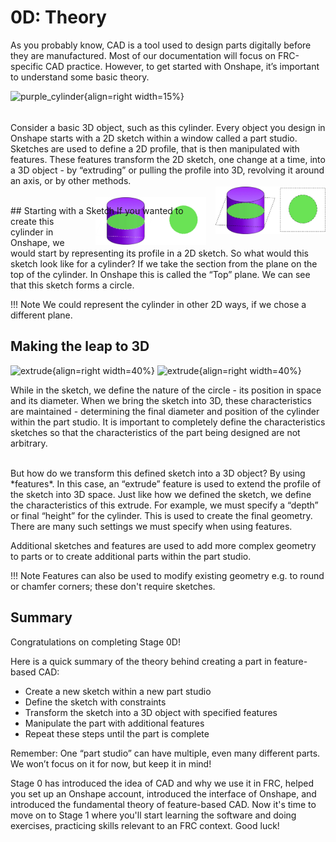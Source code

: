 # 0D: Theory

As you probably know, CAD is a tool used to design parts digitally before they are manufactured. Most of our documentation will focus on FRC-specific CAD practice. However, to get started with Onshape, it’s important to understand some basic theory.

![purple_cylinder](../../img/learning-course/stage0/theory/purplecyl.webp){align=right width=15%}
<hr style="height:5px; visibility:hidden;" />

Consider a basic 3D object, such as this cylinder. Every object you design in Onshape starts with a 2D sketch within a window called a part studio. Sketches are used to define a 2D profile, that is then manipulated with features. These features transform the 2D sketch, one change at a time, into a 3D object - by “extruding” or pulling the profile into 3D, revolving it around an axis, or by other methods. 

<br>
## Starting with a Sketch

<img src="/img/learning-course/stage0/theory/cross-light.webp#only-light" style="float:right; width:35%; margin-left:15px; margin-top:-30px">
<img src="/img/learning-course/stage0/theory/cross-dark.webp#only-dark" style="float:right; width:35%; margin-left:15px; margin-top:-30px">
If you wanted to create this cylinder in Onshape, we would start by representing its profile in a 2D sketch. So what would this sketch look like for a cylinder? If we take the section from the plane on the top of the cylinder. In Onshape this is called the “Top” plane. We can see that this sketch forms a circle. 

!!! Note
    We could represent the cylinder in other 2D ways, if we chose a different plane.


## Making the leap to 3D
![extrude](../../img/learning-course/stage0/theory/extrude-light.webp#only-light){align=right width=40%} ![extrude](../../img/learning-course/stage0/theory/extrude-dark.webp#only-dark){align=right width=40%}

While in the sketch, we define the nature of the circle - its position in space and its diameter. When we bring the sketch into 3D, these characteristics are maintained - determining the final diameter and position of the cylinder within the part studio. It is important to completely define the characteristics sketches so that the characteristics of the part being designed are not arbitrary. 

<br>
But how do we transform this defined sketch into a 3D object? By using *features*. In this case, an “extrude” feature is used to extend the profile of the sketch into 3D space.
Just like how we defined the sketch, we define the characteristics of this extrude. For example, we must specify a “depth” or final “height” for the cylinder. This is used to create the final geometry. There are many such settings we must specify when using features.

Additional sketches and features are used to add more complex geometry to parts or to create additional parts within the part studio.

!!! Note
    Features can also be used to modify existing geometry e.g. to round or chamfer corners; these don't require sketches.

## Summary

Congratulations on completing Stage 0D! 

Here is a quick summary of the theory behind creating a part in feature-based CAD:

- Create a new sketch within a new part studio
- Define the sketch with constraints
- Transform the sketch into a 3D object with specified features
- Manipulate the part with additional features 
- Repeat these steps until the part is complete

Remember: One “part studio” can have multiple, even many different parts. We won’t focus on it for now, but keep it in mind!

Stage 0 has introduced the idea of CAD and why we use it in FRC, helped you set up an Onshape account, introduced the interface of Onshape, and introduced the fundamental theory of feature-based CAD. Now it's time to move on to Stage 1 where you'll start learning the software and doing exercises, practicing skills relevant to an FRC context. Good luck!

<br>